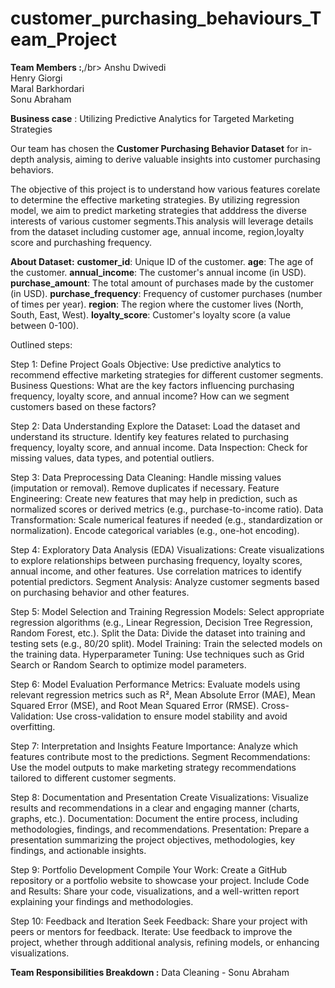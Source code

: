 # customer_purchasing_behaviours_Team_Project

**Team Members :**,/br>
Anshu Dwivedi </br>
Henry Giorgi </br>
Maral Barkhordari </br>
Sonu Abraham 


**Business case** : Utilizing Predictive Analytics for Targeted Marketing Strategies

Our team has chosen the **Customer Purchasing Behavior Dataset** for in-depth analysis, aiming to derive valuable insights into customer purchasing behaviors. 

The objective of this project is to understand how various features corelate to determine the effective marketing strategies. By utilizing regression model, we aim to predict marketing strategies that adddress the diverse interests of various customer segments.This analysis will leverage details from the dataset including customer age, annual income, region,loyalty score and purchashing frequency.

**About Dataset:**
**customer_id**: Unique ID of the customer.
**age**: The age of the customer.
**annual_income**: The customer's annual income (in USD).
**purchase_amount**: The total amount of purchases made by the customer (in USD).
**purchase_frequency**: Frequency of customer purchases (number of times per year).
**region**: The region where the customer lives (North, South, East, West).
**loyalty_score**: Customer's loyalty score (a value between 0-100).

Outlined steps:

Step 1: Define Project Goals
Objective: Use predictive analytics to recommend effective marketing strategies for different customer segments.
Business Questions:
What are the key factors influencing purchasing frequency, loyalty score, and annual income?
How can we segment customers based on these factors?

Step 2: Data Understanding
Explore the Dataset:
Load the dataset and understand its structure.
Identify key features related to purchasing frequency, loyalty score, and annual income.
Data Inspection:
Check for missing values, data types, and potential outliers.

Step 3: Data Preprocessing
Data Cleaning:
Handle missing values (imputation or removal).
Remove duplicates if necessary.
Feature Engineering:
Create new features that may help in prediction, such as normalized scores or derived metrics (e.g., purchase-to-income ratio).
Data Transformation:
Scale numerical features if needed (e.g., standardization or normalization).
Encode categorical variables (e.g., one-hot encoding).

Step 4: Exploratory Data Analysis (EDA)
Visualizations:
Create visualizations to explore relationships between purchasing frequency, loyalty scores, annual income, and other features.
Use correlation matrices to identify potential predictors.
Segment Analysis:
Analyze customer segments based on purchasing behavior and other features.

Step 5: Model Selection and Training
Regression Models:
Select appropriate regression algorithms (e.g., Linear Regression, Decision Tree Regression, Random Forest, etc.).
Split the Data:
Divide the dataset into training and testing sets (e.g., 80/20 split).
Model Training:
Train the selected models on the training data.
Hyperparameter Tuning:
Use techniques such as Grid Search or Random Search to optimize model parameters.

Step 6: Model Evaluation
Performance Metrics:
Evaluate models using relevant regression metrics such as R², Mean Absolute Error (MAE), Mean Squared Error (MSE), and Root Mean Squared Error (RMSE).
Cross-Validation:
Use cross-validation to ensure model stability and avoid overfitting.

Step 7: Interpretation and Insights
Feature Importance:
Analyze which features contribute most to the predictions.
Segment Recommendations:
Use the model outputs to make marketing strategy recommendations tailored to different customer segments.

Step 8: Documentation and Presentation
Create Visualizations:
Visualize results and recommendations in a clear and engaging manner (charts, graphs, etc.).
Documentation:
Document the entire process, including methodologies, findings, and recommendations.
Presentation:
Prepare a presentation summarizing the project objectives, methodologies, key findings, and actionable insights.

Step 9: Portfolio Development
Compile Your Work:
Create a GitHub repository or a portfolio website to showcase your project.
Include Code and Results:
Share your code, visualizations, and a well-written report explaining your findings and methodologies.

Step 10: Feedback and Iteration
Seek Feedback:
Share your project with peers or mentors for feedback.
Iterate:
Use feedback to improve the project, whether through additional analysis, refining models, or enhancing visualizations.

**Team Responsibilities Breakdown :**
Data Cleaning - Sonu Abraham 
